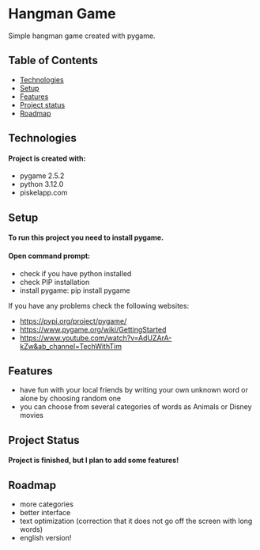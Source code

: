 # Hangman Game
Simple hangman game created with pygame. 


## Table of Contents
* [Technologies](#technologies)
* [Setup](#setup)
* [Features](#features)
* [Project status](#project-status)
* [Roadmap](#roadmap)


## Technologies
#### Project is created with:
* pygame 2.5.2
* python 3.12.0
* piskelapp.com


## Setup
#### To run this project you need to install pygame.
#### Open command prompt:
* check if you have python installed
* check PIP installation
* install pygame: pip install pygame

If you have any problems check the following websites:
* https://pypi.org/project/pygame/
* https://www.pygame.org/wiki/GettingStarted
* https://www.youtube.com/watch?v=AdUZArA-kZw&ab_channel=TechWithTim


## Features
* have fun with your local friends by writing your own unknown word or alone by choosing random one
* you can choose from several categories of words as Animals or Disney movies


## Project Status
#### Project is finished, but I plan to add some features!


## Roadmap
* more categories
* better interface
* text optimization (correction that it does not go off the screen with long words)
* english version!
